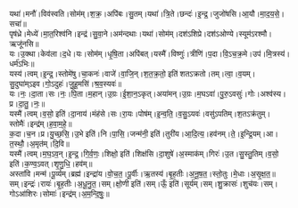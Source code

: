 

  
यथा॑।मनौ॑।विव॑स्वति।सोम॑म्।श॒क्र॒।अपि॑बः।सु॒तम्।यथा॑।त्रि॒ते।छन्दः॑।इ॒न्द्र॒।जुजो॑षसि।आ॒यौ।मा॒द॒य॒से॒।सचा॑॥  
पृष॑ध्रे।मेध्ये॑।मा॒त॒रिश्व॑नि।इन्द्र॑।सु॒वा॒ने।अम॑न्दथाः।यथा॑।सोम॑म्।दश॑ऽशिप्रे।दश॑ऽओण्ये।स्यूम॑ऽरश्मौ।ऋजू॑नसि॥  
यः।उ॒क्था।केव॑ला।द॒धे।यः।सोम॑म्।धृ॒षि॒ता।अपि॑बत्।यस्मै॑।विष्णुः॑।त्रीणि॑।प॒दा।वि॒ऽच॒क्र॒मे।उप॑।मि॒त्रस्य॑।धर्म॑ऽभिः॥  
यस्य॑।त्वम्।इ॒न्द्र॒।स्तोमे॑षु।चा॒कनः॑।वाजे॑।वा॒जि॒न्।श॒त॒क्र॒तो॒ इति॑ शतऽक्रतो।तम्।त्वा॒।व॒यम्।सु॒दुघा॑म्ऽइव।गो॒ऽदुहः॑।जु॒हू॒मसि॑।श्र॒व॒स्यवः॑॥  
यः।नः॒।दा॒ता।सः।नः॒।पि॒ता।म॒हान्।उ॒ग्रः।ई॒शा॒न॒ऽकृत्।अया॑मन्।उ॒ग्रः।म॒घऽवा॑।पु॒रु॒ऽवसुः॑।गोः।अश्व॑स्य।प्र।दा॒तु॒।नः॒॥  
यस्मै॑।त्वम्।व॒सो॒ इति॑।दा॒नाय॑।मंह॑से।सः।रा॒यः।पोष॑म्।इ॒न्व॒ति॒।व॒सु॒ऽयवः॑।वसु॑ऽपतिम्।श॒तऽक्र॑तुम्।स्तोमैः॑।इन्द्र॑म्।ह॒वा॒म॒हे॒॥  
क॒दा।च॒न।प्र।यु॒च्छ॒सि॒।उ॒भे इति॑।नि।पा॒सि॒।जन्म॑नी॒ इति॑।तुरी॑य।आ॒दि॒त्य॒।हव॑नम्।ते॒।इ॒न्द्रि॒यम्।आ।त॒स्थौ॒।अ॒मृत॑म्।दि॒वि॥  
यस्मै॑।त्वम्।म॒घ॒ऽव॒न्।इ॒न्द्र॒।गि॒र्व॒णः॒।शिक्षो॒ इति॑।शिक्ष॑सि।दा॒शुषे॑।अ॒स्माक॑म्।गिरः॑।उ॒त।सु॒स्तु॒तिम्।व॒सो॒ इति॑।क॒ण्व॒ऽवत्।शृ॒णु॒धि॒।हव॑म्॥  
अस्ता॑वि।मन्म॑।पू॒र्व्यम्।ब्रह्म॑।इन्द्रा॑य।वो॒च॒त॒।पू॒र्वीः।ऋ॒तस्य॑।बृ॒ह॒तीः।अ॒नू॒ष॒त॒।स्तो॒तुः।मे॒धाः।अ॒सृ॒क्ष॒त॒॥  
सम्।इन्द्रः॑।रायः॑।बृ॒ह॒तीः।अ॒धू॒नु॒त॒।सम्।क्षो॒णी इति॑।सम्।ऊँ॒ इति॑।सूर्य॑म्।सम्।शु॒क्रासः॑।शुच॑यः।सम्।गोऽआ॑शिरः।सोमाः॑।इन्द्र॑म्।अ॒म॒न्दि॒षुः॒॥  
